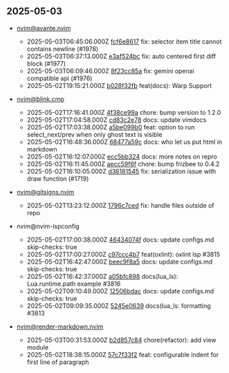 ## 2025-05-03

* nvim@avante.nvim
  - 2025-05-03T06:45:06.000Z [fcf6e8617](https://github.com/yetone/avante.nvim/commit/fcf6e8617e78a07a038a3ea8e8722f99dd845204) fix: selector item title cannot contains newline (#1978)
  - 2025-05-03T06:37:13.000Z [e3af524bc](https://github.com/yetone/avante.nvim/commit/e3af524bc1d95b2790602edff4e884d613ae8c9a) fix: auto centered first diff block (#1977)
  - 2025-05-03T06:09:46.000Z [8f23cc85a](https://github.com/yetone/avante.nvim/commit/8f23cc85ab4f4318dc9029ea33f447199b1cf09e) fix: gemini openai compatible api (#1976)
  - 2025-05-02T19:15:21.000Z [b028f32fb](https://github.com/yetone/avante.nvim/commit/b028f32fbff4ec06ea586b3bc0e2c481450dd734) feat(docs): Warp Support

* nvim@blink.cmp
  - 2025-05-02T17:16:41.000Z [4f38ce99a](https://github.com/Saghen/blink.cmp/commit/4f38ce99a472932d5776337f08f7a8180f1f571a) chore: bump version to 1.2.0
  - 2025-05-02T17:04:58.000Z [cd83c2e78](https://github.com/Saghen/blink.cmp/commit/cd83c2e78f3d9de0aafc8ee44f7c2a53fcfe6e9d) docs: update vimdocs
  - 2025-05-02T17:03:38.000Z [a5be099b0](https://github.com/Saghen/blink.cmp/commit/a5be099b0519339bc0d9e2dc96744b55640e810e) feat: option to run select_next/prev when only ghost text is visible
  - 2025-05-02T16:48:36.000Z [68477a59c](https://github.com/Saghen/blink.cmp/commit/68477a59cf554a4eafa79204c28a4c9d985c2717) docs: who let us put html in markdown
  - 2025-05-02T16:12:07.000Z [ecc5bb324](https://github.com/Saghen/blink.cmp/commit/ecc5bb324fb62863bb3a254ce37fe09109660f31) docs: more notes on repro
  - 2025-05-02T16:11:45.000Z [aecc59f6f](https://github.com/Saghen/blink.cmp/commit/aecc59f6f49dba7dc6f412525f592a014fb1e179) chore: bump frizbee to 0.4.2
  - 2025-05-02T16:10:05.000Z [d36181545](https://github.com/Saghen/blink.cmp/commit/d3618154527d7c894d9825dfe0f5da5997e6b16d) fix: serialization issue with draw function (#1719)

* nvim@gitsigns.nvim
  - 2025-05-02T13:23:12.000Z [1796c7ced](https://github.com/lewis6991/gitsigns.nvim/commit/1796c7cedfe7e5dd20096c5d7b8b753d8f8d22eb) fix: handle files outside of repo

* nvim@nvim-lspconfig
  - 2025-05-02T17:00:38.000Z [46434074f](https://github.com/neovim/nvim-lspconfig/commit/46434074f188e6bfccf9d9153dd8be6b1381498b) docs: update configs.md skip-checks: true
  - 2025-05-02T17:00:27.000Z [c97ccc4b7](https://github.com/neovim/nvim-lspconfig/commit/c97ccc4b7d80657f3fc441769fd7f3c0bb67ed09) feat(oxlint): oxlint lsp #3815
  - 2025-05-02T16:42:47.000Z [beec9f8a5](https://github.com/neovim/nvim-lspconfig/commit/beec9f8a5854a78872b0241c37fe156950bfb5f4) docs: update configs.md skip-checks: true
  - 2025-05-02T16:42:37.000Z [a05bfc898](https://github.com/neovim/nvim-lspconfig/commit/a05bfc8988bb10d5bff32c314642c3243226d8dc) docs(lua_ls): Lua.runtime.path example #3816
  - 2025-05-02T09:10:49.000Z [12506bdac](https://github.com/neovim/nvim-lspconfig/commit/12506bdaccd94964d4fb40367e36ade1960c8947) docs: update configs.md skip-checks: true
  - 2025-05-02T09:09:35.000Z [5245e0639](https://github.com/neovim/nvim-lspconfig/commit/5245e063951b652b362cd1ece59d01cb3e913125) docs(lua_ls: formatting #3813

* nvim@render-markdown.nvim
  - 2025-05-03T00:31:53.000Z [b2d857c84](https://github.com/MeanderingProgrammer/render-markdown.nvim/commit/b2d857c848c2c27440c8e5efc8e49a9b5bcf13c6) chore(refactor): add view module
  - 2025-05-02T18:38:15.000Z [57c7f33f2](https://github.com/MeanderingProgrammer/render-markdown.nvim/commit/57c7f33f276876c994898683680da9e3a3590d0d) feat: configurable indent for first line of paragraph